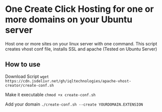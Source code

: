 # One Create Click Hosting for one or more domains on your Ubuntu server
Host one or more sites on your linux server with one command. This script creates vhost conf file, installs SSL and apache (Tested on Ubuntu Server)

## How to use

Download Script
`wget https://cdn.jsdelivr.net/gh/iqltechnologies/apache-vhost-creator/create-conf.sh`

Make it executable
`chmod +x create-conf.sh`

Add your domain
`./create-conf.sh --create YOURDOMAIN.EXTENSION`
